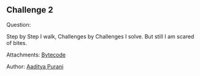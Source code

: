 ## Challenge 2

Question:

Step by Step I walk, Challenges by Challenges I solve. But still I am scared of bites.

Attachments:
[Bytecode](https://github.com/aadityapurani/Ethereum-Solidity-Reverse/blob/master/Challenge2/challenge2.bytecode)

Author:
[Aaditya Purani](https://twitter.com/aaditya_purani)


